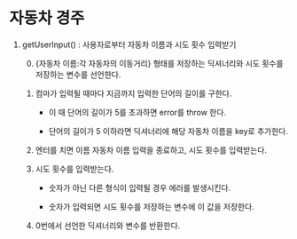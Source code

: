 # 자동차 경주

1. getUserInput() : 사용자로부터 자동차 이름과 시도 횟수 입력받기

   0. {자동차 이름:각 자동차의 이동거리} 형태를 저장하는 딕셔너리와 시도 횟수를 저장하는 변수를 선언한다.

   1. 컴마가 입력될 때마다 지금까지 입력한 단어의 길이를 구한다.

      - 이 때 단어의 길이가 5를 초과하면 error를 throw 한다.

      - 단어의 길이가 5 이하라면 딕셔너리에 해당 자동차 이름을 key로 추가한다.

   2. 엔터를 치면 이름 자동차 이름 입력을 종료하고, 시도 횟수를 입력받는다.

   3. 시도 횟수를 입력받는다.

      - 숫자가 아닌 다른 형식이 입력될 경우 에러를 발생시킨다.

      - 숫자가 입력되면 시도 횟수를 저장하는 변수에 이 값을 저장한다.

   4. 0번에서 선언한 딕셔너리와 변수를 반환한다.
